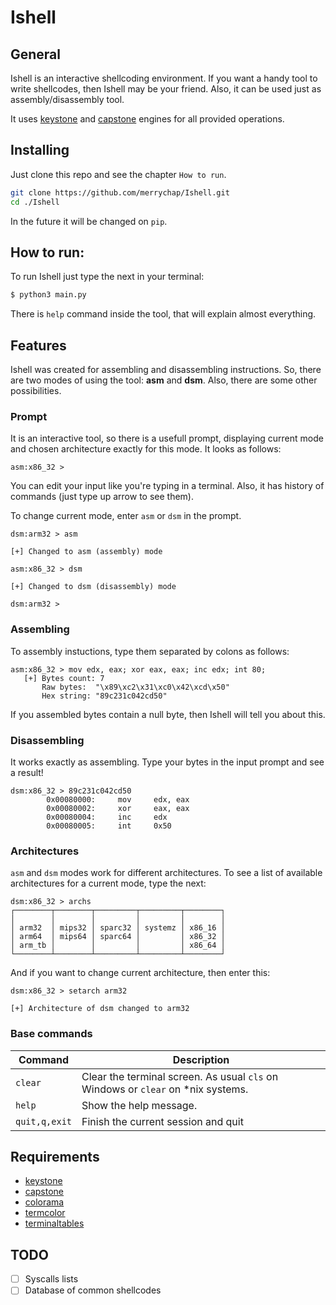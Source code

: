 # Ishell

## General
Ishell is an interactive shellcoding environment. If you want a handy tool to write shellcodes, then Ishell may be your friend. Also, it can be used just as assembly/disassembly tool.

It uses [keystone](https://github.com/keystone-engine/keystone) and [capstone](https://github.com/aquynh/capstone) engines for all provided operations.

## Installing
Just clone this repo and see the chapter ```How to run```.
```sh
git clone https://github.com/merrychap/Ishell.git
cd ./Ishell
```
In the future it will be changed on ```pip```.

## How to run:
To run Ishell just type the next in your terminal:
```sh
$ python3 main.py
```
There is ```help``` command inside the tool, that will explain almost everything.

## Features
Ishell was created for assembling and disassembling instructions. So, there are two modes of using the tool: **asm** and **dsm**. Also, there are some other possibilities.

### Prompt
It is an interactive tool, so there is a usefull prompt, displaying current mode and chosen architecture exactly for this mode. It looks as follows:
```
asm:x86_32 >
```
You can edit your input like you're typing in a terminal. Also, it has history of commands (just type up arrow to see them).

To change current mode, enter ```asm``` or ```dsm``` in the prompt.
```
dsm:arm32 > asm

[+] Changed to asm (assembly) mode

asm:x86_32 > dsm

[+] Changed to dsm (disassembly) mode

dsm:arm32 > 
```

### Assembling
To assembly instuctions, type them separated by colons as follows:
```
asm:x86_32 > mov edx, eax; xor eax, eax; inc edx; int 80;
   [+] Bytes count: 7
       Raw bytes:  "\x89\xc2\x31\xc0\x42\xcd\x50"
       Hex string: "89c231c042cd50"
```
If you assembled bytes contain a null byte, then Ishell will tell you about this.

### Disassembling
It works exactly as assembling. Type your bytes in the input prompt and see a result!
```
dsm:x86_32 > 89c231c042cd50
        0x00080000:     mov     edx, eax
        0x00080002:     xor     eax, eax
        0x00080004:     inc     edx
        0x00080005:     int     0x50
```

### Architectures
```asm``` and ```dsm``` modes work for different architectures. To see a list of available architectures for a current mode, type the next:
```
dsm:x86_32 > archs
┌────────┬────────┬─────────┬─────────┬────────┐
│        │        │         │         │        │
│ arm32  │ mips32 │ sparc32 │ systemz │ x86_16 │
│ arm64  │ mips64 │ sparc64 │         │ x86_32 │
│ arm_tb │        │         │         │ x86_64 │
└────────┴────────┴─────────┴─────────┴────────┘
```

And if you want to change current architecture, then enter this:
```
dsm:x86_32 > setarch arm32

[+] Architecture of dsm changed to arm32
```

### Base commands
Command | Description
------- | -----------
```clear``` | Clear the terminal screen. As usual ```cls``` on Windows or ```clear``` on *nix systems.
```help``` | Show the help message.
```quit,q,exit``` | Finish the current session and quit


## Requirements
- [keystone](https://github.com/keystone-engine/keystone)
- [capstone](https://github.com/aquynh/capstone)
- [colorama](https://github.com/tartley/colorama)
- [termcolor](https://pypi.python.org/pypi/termcolor)
- [terminaltables](https://github.com/Robpol86/terminaltables)


## TODO
- [ ] Syscalls lists
- [ ] Database of common shellcodes